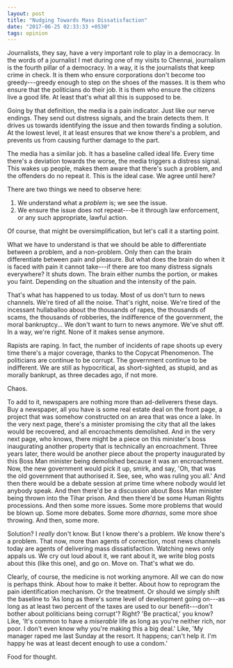 ```yaml
---
layout: post
title: "Nudging Towards Mass Dissatisfaction"
date: "2017-06-25 02:33:33 +0530"
tags: opinion
---
```


Journalists, they say, have a very important role to play in a democracy. In the words of a journalist I met during one of my visits to Chennai, journalism is the fourth pillar of a democracy. In a way, it is the journalists that keep crime in check. It is them who ensure corporations don't become too greedy---greedy enough to step on the shoes of the masses. It is them who ensure that the politicians do their job. It is them who ensure the citizens live a good life. At least that's what all this is supposed to be.

Going by that definition, the media is a pain indicator. Just like our nerve endings. They send out distress signals, and the brain detects them. It drives us towards identifying the issue and then towards finding a solution. At the lowest level, it at least ensures that we know there's a problem, and prevents us from causing further damage to the part.

The media has a similar job. It has a baseline called ideal life. Every time there's a deviation towards the worse, the media triggers a distress signal. This wakes up people, makes them aware that there's such a problem, and the offenders do no repeat it. This is the ideal case. We agree until here?

There are two things we need to observe here:

1. We understand what a _problem_ is; we see the issue.
2. We ensure the issue does not repeat---be it through law enforcement, or any such appropriate, lawful action.

Of course, that might be oversimplification, but let's call it a starting point.

What we have to understand is that we should be able to differentiate between a problem, and a non-problem. Only then can the brain differentiate between pain and pleasure. But what does the brain do when it is faced with pain it cannot take---if there are too many distress signals everywhere? It shuts down. The brain either numbs the portion, or makes you faint. Depending on the situation and the intensity of the pain.

That's what has happened to us today. Most of us don't turn to news channels. We're tired of all the noise. That's right, noise. We're tired of the incessant hullaballoo about the thousands of rapes, the thousands of scams, the thousands of robberies, the indifference of the government, the moral bankruptcy... We don't want to turn to news anymore. We've shut off. In a way, we're right. None of it makes sense anymore.

Rapists are raping. In fact, the number of incidents of rape shoots up every time there's a major coverage, thanks to the Copycat Phenomenon. The politicians are continue to be corrupt. The government continue to be indifferent. We are still as hypocritical, as short-sighted, as stupid, and as morally bankrupt, as three decades ago, if not more.

Chaos.

To add to it, newspapers are nothing more than ad-deliverers these days. Buy a newspaper, all you have is some real estate deal on the front page, a project that was somehow constructed on an area that was once a lake. In the very next page, there's a minister promising the city that all the lakes would be recovered, and all encroachments demolished. And in the very next page, who knows, there might be a piece on this minister's boss inaugurating another property that is technically an encroachment. Three years later, there would be another piece about the property inaugurated by this Boss Man minister being demolished because it was an encroachment. Now, the new government would pick it up, smirk, and say, 'Oh, that was the old government that authorised it. See, see, who was ruling you all.' And then there would be a debate session at prime time where nobody would let anybody speak. And then there'd be a discussion about Boss Man minister being thrown into the Tihar prison. And then there'd be some Human Rights processions. And then some more issues. Some more problems that would be blown up. Some more debates. Some more _dharnas_, some more shoe throwing. And then, some more.

Solution? I _really_ don't know. But I know there's a problem. _We_ know there's a problem. That now, more than agents of correction, most news channels today are agents of delivering mass dissatisfaction. Watching news only appals us. We cry out loud about it, we rant about it, we write blog posts about this (like this one), and go on. Move on. That's what we do.

Clearly, of course, the medicine is not working anymore. All we can do now is perhaps think. About how to make it better. About how to reprogram the pain identification mechanism. Or the treatment. Or should we simply shift the baseline to 'As long as there's some level of development going on---as long as at least two percent of the taxes are used to our benefit---don't bother about politicians being corrupt'? Right? 'Be practical,' you know? Like, 'It's common to have a _miserable_ life as long as you're neither rich, nor poor. I don't even know why you're making this a big deal.' Like, 'My manager raped me last Sunday at the resort. It happens; can't help it. I'm happy he was at least decent enough to use a condom.'

Food for thought.
